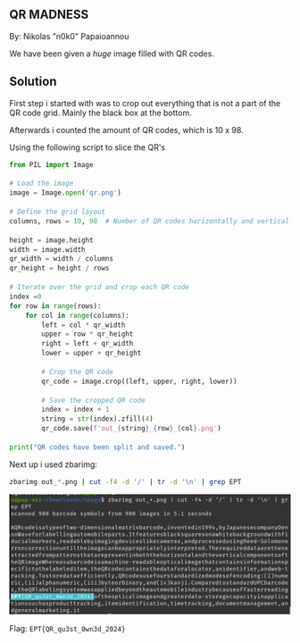## QR MADNESS
By: Nikolas "n0k0" Papaioannou

We have been given a _huge_ image filled with QR codes.




## Solution

First step i started with was to crop out everything that is not a part of the QR code grid. Mainly the black box at the bottom.

Afterwards i counted the amount of QR codes, which is 10 x 98.

Using the following script to slice the QR's

```py
from PIL import Image

# Load the image
image = Image.open('qr.png')

# Define the grid layout
columns, rows = 10, 98  # Number of QR codes horizontally and vertically

height = image.height
width = image.width
qr_width = width / columns
qr_height = height / rows

# Iterate over the grid and crop each QR code
index =0
for row in range(rows):
    for col in range(columns):
        left = col * qr_width
        upper = row * qr_height
        right = left + qr_width
        lower = upper + qr_height

        # Crop the QR code
        qr_code = image.crop((left, upper, right, lower))

        # Save the cropped QR code
        index = index + 1
        string = str(index).zfill(4)
        qr_code.save(f'out_{string}_{row}_{col}.png')

print("QR codes have been split and saved.")

```

Next up i used zbarimg:

```sh
zbarimg out_*.png | cut -f4 -d '/' | tr -d '\n' | grep EPT
```

![alt text](image.png)



Flag: `EPT{QR_qu3st_0wn3d_2024}`